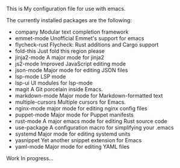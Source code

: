This is My configuration file for use with emacs.

The currently installed packages are the following:

- company             Modular text completion framework
- emmet-mode          Unofficial Emmet's support for emacs
- flycheck-rust       Flycheck: Rust additions and Cargo support
- fold-this           Just fold this region please
- jinja2-mode         A major mode for jinja2
- js2-mode            Improved JavaScript editing mode
- json-mode           Major mode for editing JSON files
- lsp-mode            LSP mode
- lsp-ui              UI modules for lsp-mode
- magit               A Git porcelain inside Emacs.
- markdown-mode       Major mode for Markdown-formatted text
- multiple-cursors    Multiple cursors for Emacs.
- nginx-mode          major mode for editing nginx config files
- puppet-mode         Major mode for Puppet manifests
- rust-mode           A major emacs mode for editing Rust source code
- use-package         A configuration macro for simplifying your .emacs
- systemd             Major mode for editing systemd units
- yasnippet           Yet another snippet extension for Emacs
- yaml-mode           Major mode for editing YAML files

Work In progress...
